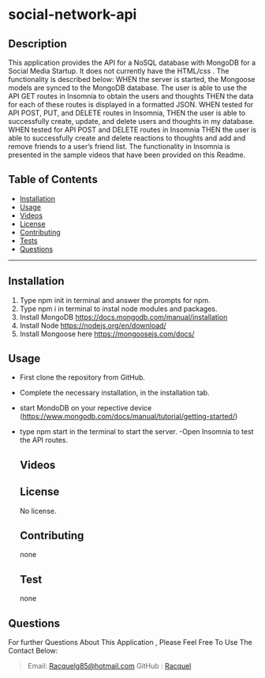 # social-network-api

## Description

This application provides the API for a NoSQL database with MongoDB for a Social
Media Startup. It does not currently have the HTML/css . The functionality is described below:
WHEN the server is started, the Mongoose models are synced to the MongoDB database.
The user is able to use the API GET routes in Insomnia to obtain the users and thoughts
THEN the data for each of these routes is displayed in a formatted JSON.
WHEN tested for API POST, PUT, and DELETE routes in Insomnia,
THEN the user is able to successfully create, update, and delete users and thoughts in my database.
WHEN tested for API POST and DELETE routes in Insomnia
THEN the user is able to successfully create and delete reactions to thoughts and add and remove friends to a user’s friend list.
The functionality in Insomnia is presented in the sample videos that have been provided
on this Readme.

## Table of Contents

- [Installation](#Installation)
- [Usage](#Usage)
- [Videos](#Videos)
- [License](#license)
- [Contributing](#Contributing)
- [Tests](#Tests)
- [Questions](#Questions)

---

## Installation

1. Type npm init in terminal and answer the prompts for npm.
2. Type npm i in terminal to instal node modules and packages.
3. Install MongoDB https://docs.mongodb.com/manual/installation
4. Install Node https://nodejs.org/en/download/
5. Install Mongoose here https://mongoosejs.com/docs/

## Usage

- First clone the repository from GitHub.
- Complete the necessary installation, in the installation tab.
- start MondoDB on your repective device (https://www.mongodb.com/docs/manual/tutorial/getting-started/)
- type npm start in the terminal to start the server.
  -Open Insomnia to test the API routes.

  ## Videos

  ## License

  No license.

  ## Contributing

  none

  ## Test

  none

## Questions

For further Questions About This Application , Please Feel Free To Use The Contact Below:

> Email: Racquelg85@hotmail.com
> GitHub : [Racquel](https://github.com/munozgit85/social-network-api.git)
